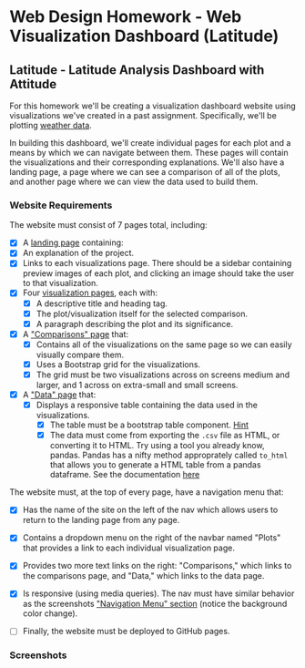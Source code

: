 # Web Design Homework - Web Visualization Dashboard (Latitude)

## Latitude - Latitude Analysis Dashboard with Attitude

For this homework we'll be creating a visualization dashboard website using visualizations we've created in a past assignment. Specifically, we'll be plotting [weather data](Resources/cities.csv).

In building this dashboard, we'll create individual pages for each plot and a means by which we can navigate between them. These pages will contain the visualizations and their corresponding explanations. We'll also have a landing page, a page where we can see a comparison of all of the plots, and another page where we can view the data used to build them.

### Website Requirements

The website must consist of 7 pages total, including:

- [x] A [landing page](#landing-page) containing:
- [x] An explanation of the project.
- [x] Links to each visualizations page. There should be a sidebar containing preview images of each plot, and clicking an image should take the user to that visualization.
- [x] Four [visualization pages](#visualization-pages), each with:
  - [x] A descriptive title and heading tag.
  - [x] The plot/visualization itself for the selected comparison.
  - [x] A paragraph describing the plot and its significance.
- [x] A ["Comparisons" page](#comparisons-page) that:
  - [x] Contains all of the visualizations on the same page so we can easily visually compare them.
  - [x] Uses a Bootstrap grid for the visualizations.
  - [x] The grid must be two visualizations across on screens medium and larger, and 1 across on extra-small and small screens.
- [x] A ["Data" page](#data-page) that:
  - [x] Displays a responsive table containing the data used in the visualizations.
    - [x] The table must be a bootstrap table component. [Hint](https://getbootstrap.com/docs/4.3/content/tables/#responsive-tables)
    - [x] The data must come from exporting the `.csv` file as HTML, or converting it to HTML. Try using a tool you already know, pandas. Pandas has a nifty method approprately called `to_html` that allows you to generate a HTML table from a pandas dataframe. See the documentation [here](https://pandas.pydata.org/pandas-docs/version/0.17.0/generated/pandas.DataFrame.to_html.html)

The website must, at the top of every page, have a navigation menu that:

- [x] Has the name of the site on the left of the nav which allows users to return to the landing page from any page.
- [x] Contains a dropdown menu on the right of the navbar named "Plots" that provides a link to each individual visualization page.
- [x] Provides two more text links on the right: "Comparisons," which links to the comparisons page, and "Data," which links to the data page.
- [x] Is responsive (using media queries). The nav must have similar behavior as the screenshots ["Navigation Menu" section](#navigation-menu) (notice the background color change).

- [ ] Finally, the website must be deployed to GitHub pages.

### Screenshots
